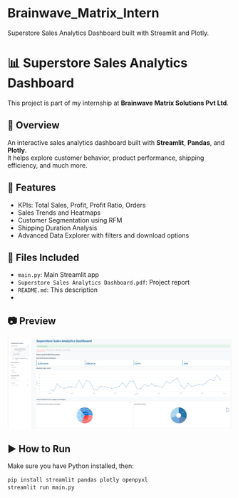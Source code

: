 # Brainwave_Matrix_Intern
Superstore Sales Analytics Dashboard built with Streamlit and Plotly.

# 📊 Superstore Sales Analytics Dashboard

This project is part of my internship at **Brainwave Matrix Solutions Pvt Ltd**.

## 🧠 Overview
An interactive sales analytics dashboard built with **Streamlit**, **Pandas**, and **Plotly**.  
It helps explore customer behavior, product performance, shipping efficiency, and much more.

## 🚀 Features
- KPIs: Total Sales, Profit, Profit Ratio, Orders
- Sales Trends and Heatmaps
- Customer Segmentation using RFM
- Shipping Duration Analysis
- Advanced Data Explorer with filters and download options

## 📁 Files Included
- `main.py`: Main Streamlit app
- `Superstore Sales Analytics Dashboard.pdf`: Project report
- `README.md`: This description
- 
## 📷 Preview
 ![Dashboard Preview](dashboard_preview.png)
 
## ▶️ How to Run
Make sure you have Python installed, then:
```bash
pip install streamlit pandas plotly openpyxl
streamlit run main.py
